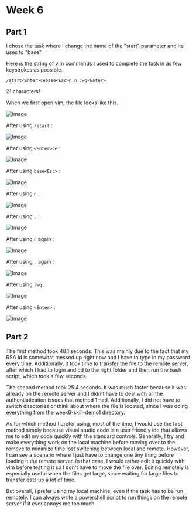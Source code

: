 # Week 6
## Part 1 
I chose the task where I change the name of the "start" parameter and its uses to "base".  

Here is the string of vim commands I used to complete the task in as few keystrokes as possible.  

`/start<Enter>cebase<Esc>n.n.:wq<Enter>`  

21 characters!  

When we first open vim, the file looks like this. 

![Image](https://ssgadient.github.io/CSE15L/lab-6/Step1.PNG)  

After using `/start` :

![Image](https://ssgadient.github.io/CSE15L/lab-6/Step2.PNG)  

After using `<Enter>ce` :

![Image](https://ssgadient.github.io/CSE15L/lab-6/Step3.PNG)  

After using `base<Esc>` : 

![Image](https://ssgadient.github.io/CSE15L/lab-6/Step4.PNG)  

After using `n` : 

![Image](https://ssgadient.github.io/CSE15L/lab-6/Step5.PNG)  

After using `.` : 

![Image](https://ssgadient.github.io/CSE15L/lab-6/Step6.PNG)  

After using `n` again : 

![Image](https://ssgadient.github.io/CSE15L/lab-6/Step7.PNG)  

After using `.` again : 

![Image](https://ssgadient.github.io/CSE15L/lab-6/Step8.PNG)  

After using `:wq` : 

![Image](https://ssgadient.github.io/CSE15L/lab-6/Step9.PNG)  

After using `<Enter>` : 

![Image](https://ssgadient.github.io/CSE15L/lab-6/Step10.PNG)  

## Part 2
The first method took 48.1 seconds. This was mainly due to the fact that my RSA id is somewhat messed up right now and I have to type in my password every time. Additionally, it took time to transfer the file to the remote server, after which I had to login and cd to the right folder and then run the bash script, which took a few seconds. 

The second method took 25.4 seconds. It was much faster because it was already on the remote server and I didn't have to deal with all the authentiatication issues that method 1 had. Additionally, I did not have to switch directories or think about where the file is located, since I was doing everything from the week6-skill-demo1 directory. 

As for which method I prefer using, most of the time, I would use the first method simply because visual studio code is a user friendly ide that allows me to edit my code quickly with the standard controls. Generally, I try and make everything work on the local machine before moving over to the remove to minimize time lost switching between local and remote. However, I can see a scenario where I just have to change one tiny thing before loading it the remote server. In that case, I would rather edit it quickly with vim before testing it so I don't have to move the file over. Editing remotely is especially useful when the files get large, since waiting for large files to transfer eats up a lot of time. 

But overall, I prefer using my local machine, even if the task has to be run remotely. I can always write a powershell script to run things on the remote server if it ever annoys me too much. 